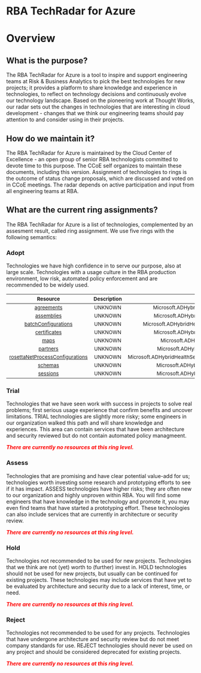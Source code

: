 
RBA TechRadar for Azure
=======================

# Overview

## What is the purpose?


The RBA TechRadar for Azure is a tool to inspire and support engineering teams at Risk & Business Analytics to pick the best technologies for new projects; it provides a platform to share knowledge and experience in technologies, to reflect on technology decisions and continuously evolve our technology landscape.  Based on the pioneering work at Thought Works, our radar sets out the changes in technologies that are interesting in cloud development - changes that we think our engineering teams should pay attention to and consider using in their projects.
## How do we maintain it?


The RBA TechRadar for Azure is maintained by the Cloud Center of Excellence - an open group of senior RBA technologists committed to devote time to this purpose.  The CCoE self organizes to maintain these documents, including this version.  Assignment of technologies to rings is the outcome of status change proposals, which are discussed and voted on in CCoE meetings.  The radar depends on active participation and input from all engineering teams at RBA.
## What are the current ring assignments?


The RBA TechRadar for Azure is a list of technologies, complemented by an assesment result, called ring assignment.  We use five rings with the following semantics:
### Adopt


Technologies we have high confidence in to serve our purpose, also at large scale.  Technologies with a usage culture in the RBA production environment, low risk, automated policy enforcement and are recommended to be widely used.  

|<sub>Resource</sub>|<sub>Description</sub>|<sub>Path</sub>|<sub>Status</sub>|
| :---: | :---: | :---: | :---: |
|<sub>[agreements](https://github.com/openrba/python-azure-techradar/tree/master/Microsoft.ADHybridHealthService/integrationAccounts/agreements)</sub>|<sub>UNKNOWN</sub>|<sub>Microsoft.ADHybridHealthService/integrationAccounts/agreements</sub>|<sub>ADOPT</sub>|
|<sub>[assemblies](https://github.com/openrba/python-azure-techradar/tree/master/Microsoft.ADHybridHealthService/integrationAccounts/assemblies)</sub>|<sub>UNKNOWN</sub>|<sub>Microsoft.ADHybridHealthService/integrationAccounts/assemblies</sub>|<sub>ADOPT</sub>|
|<sub>[batchConfigurations](https://github.com/openrba/python-azure-techradar/tree/master/Microsoft.ADHybridHealthService/integrationAccounts/batchConfigurations)</sub>|<sub>UNKNOWN</sub>|<sub>Microsoft.ADHybridHealthService/integrationAccounts/batchConfigurations</sub>|<sub>ADOPT</sub>|
|<sub>[certificates](https://github.com/openrba/python-azure-techradar/tree/master/Microsoft.ADHybridHealthService/integrationAccounts/certificates)</sub>|<sub>UNKNOWN</sub>|<sub>Microsoft.ADHybridHealthService/integrationAccounts/certificates</sub>|<sub>ADOPT</sub>|
|<sub>[maps](https://github.com/openrba/python-azure-techradar/tree/master/Microsoft.ADHybridHealthService/integrationAccounts/maps)</sub>|<sub>UNKNOWN</sub>|<sub>Microsoft.ADHybridHealthService/integrationAccounts/maps</sub>|<sub>ADOPT</sub>|
|<sub>[partners](https://github.com/openrba/python-azure-techradar/tree/master/Microsoft.ADHybridHealthService/integrationAccounts/partners)</sub>|<sub>UNKNOWN</sub>|<sub>Microsoft.ADHybridHealthService/integrationAccounts/partners</sub>|<sub>ADOPT</sub>|
|<sub>[rosettaNetProcessConfigurations](https://github.com/openrba/python-azure-techradar/tree/master/Microsoft.ADHybridHealthService/integrationAccounts/rosettaNetProcessConfigurations)</sub>|<sub>UNKNOWN</sub>|<sub>Microsoft.ADHybridHealthService/integrationAccounts/rosettaNetProcessConfigurations</sub>|<sub>ADOPT</sub>|
|<sub>[schemas](https://github.com/openrba/python-azure-techradar/tree/master/Microsoft.ADHybridHealthService/integrationAccounts/schemas)</sub>|<sub>UNKNOWN</sub>|<sub>Microsoft.ADHybridHealthService/integrationAccounts/schemas</sub>|<sub>ADOPT</sub>|
|<sub>[sessions](https://github.com/openrba/python-azure-techradar/tree/master/Microsoft.ADHybridHealthService/integrationAccounts/sessions)</sub>|<sub>UNKNOWN</sub>|<sub>Microsoft.ADHybridHealthService/integrationAccounts/sessions</sub>|<sub>ADOPT</sub>|

### Trial


Technologies that we have seen work with success in projects to solve real problems;  first serious usage experience that confirm benefits and uncover limitations.  TRIAL technologies are slightly more risky; some engineers in our organization walked this path and will share knowledge and experiences.  This area can contain services that have been architecture and security reviewed but do not contain automated policy managmeent.  
  
***<font color="red"> There are currently no resources at this ring level. </font>***
### Assess


Technologies that are promising and have clear potential value-add for us; technologies worth investing some research and prototyping efforts to see if it has impact.  ASSESS technologies have higher risks;  they are often new to our organization and highly unproven within RBA.  You will find some engineers that have knowledge in the technology and promote it, you may even find teams that have started a prototyping effort.  These technologies can also include services that are currently in architecture or security review.  
  
***<font color="red"> There are currently no resources at this ring level. </font>***
### Hold


Technologies not recommended to be used for new projects. Technologies that we think are not (yet) worth to (further) invest in.  HOLD technologies should not be used for new projects, but usually can be continued for existing projects.  These technologies may include services that have yet to be evaluated by architecture and security due to a lack of interest, time, or need.  
  
***<font color="red"> There are currently no resources at this ring level. </font>***
### Reject


Technologies not recommended to be used for any projects. Technologies that have undergone architecture and security review but do not meet company standards for use.  REJECT technologies should never be used on any project and should be considered deprecated for existing projects.  
  
***<font color="red"> There are currently no resources at this ring level. </font>***